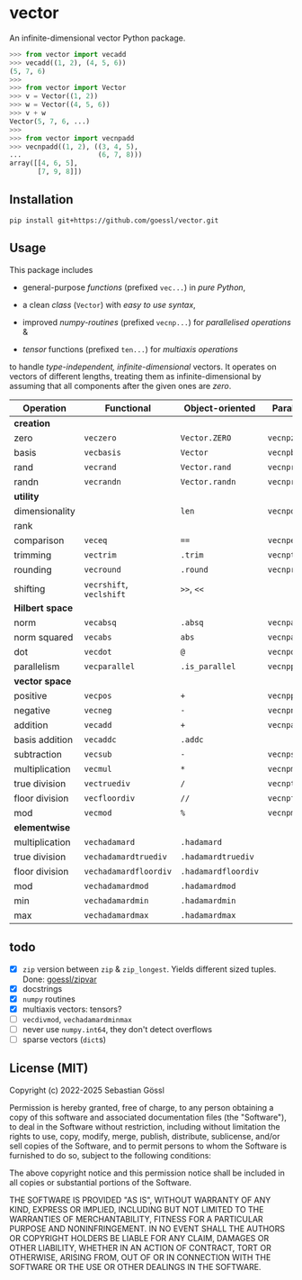# vector

An infinite-dimensional vector Python package.
```python
>>> from vector import vecadd
>>> vecadd((1, 2), (4, 5, 6))
(5, 7, 6)
>>> 
>>> from vector import Vector
>>> v = Vector((1, 2))
>>> w = Vector((4, 5, 6))
>>> v + w
Vector(5, 7, 6, ...)
>>> 
>>> from vector import vecnpadd
>>> vecnpadd((1, 2), ((3, 4, 5),
...                   (6, 7, 8)))
array([[4, 6, 5],
       [7, 9, 8]])
```

## Installation

```console
pip install git+https://github.com/goessl/vector.git
```

## Usage

This package includes

- general-purpose *functions* (prefixed `vec...`) in *pure Python*,

- a clean *class* (`Vector`) with *easy to use syntax*,

- improved *numpy-routines* (prefixed `vecnp...`) for *parallelised operations* &

- *tensor* functions (prefixed `ten...`) for *multiaxis operations*

to handle *type-independent, infinite-dimensional* vectors.
It operates on vectors of different lengths, treating them as infinite-dimensional by assuming that all components after the given ones are *zero*.

| Operation         | Functional               | Object-oriented     | Parallelised    | Multidimensional      |
| ----------------- | ------------------------ | ------------------- | --------------- | --------------------- |
| **creation**      |                          |                     |                 |                       |
| zero              | `veczero`                | `Vector.ZERO`       | `vecnpzero`     | `tenzero`             |
| basis             | `vecbasis`               | `Vector`            | `vecnpbasis`    | `tenbasis`            |
| rand              | `vecrand`                | `Vector.rand`       | `vecnprand`     | `tenrand`             |
| randn             | `vecrandn`               | `Vector.randn`      | `vecnprandn`    | `tenrandn`            |
| **utility**       |                          |                     |                 |                       |
| dimensionality    |                          | `len`               | `vecnpdim`      | `tendim`              |
| rank              |                          |                     |                 | `tenrank`             |
| comparison        | `veceq`                  | `==`                | `vecnpeq`       |                       |
| trimming          | `vectrim`                | `.trim`             | `vecnptrim`     | `tentrim`             |
| rounding          | `vecround`               | `.round`            | `vecnpround`    | `tenround`            |
| shifting          | `vecrshift`, `veclshift` | `>>`, `<<`          |                 |                       |
| **Hilbert space** |                          |                     |                 |                       |
| norm              | `vecabsq`                | `.absq`             | `vecnpabsq`     |                       |
| norm squared      | `vecabs`                 | `abs`               | `vecnpabs`      |                       |
| dot               | `vecdot`                 | `@`                 | `vecnpdot`      |                       |
| parallelism       | `vecparallel`            | `.is_parallel`      | `vecnpparallel` |                       |
| **vector space**  |                          |                     |                 |                       |
| positive          | `vecpos`                 | `+`                 | `vecnppos`      | `tenpos`              |
| negative          | `vecneg`                 | `-`                 | `vecnpneg`      | `tenneg`              |
| addition          | `vecadd`                 | `+`                 | `vecnpadd`      | `tenadd`              |
| basis addition    | `vecaddc`                | `.addc`             |                 | `tenaddc`             |
| subtraction       | `vecsub`                 | `-`                 | `vecnpsub`      | `tensub`              |
| multiplication    | `vecmul`                 | `*`                 | `vecnpmul`      | `tenmul`              |
| true division     | `vectruediv`             | `/`                 | `vecnptruediv`  | `tentruediv`          |
| floor division    | `vecfloordiv`            | `//`                | `vecnpfloordiv` | `tenfloordiv`         |
| mod               | `vecmod`                 | `%`                 | `vecnpmod`      | `tenmod`              |
| **elementwise**   |                          |                     |                 |                       |
| multiplication    | `vechadamard`            | `.hadamard`         |                 | `tenhadamard`         |
| true division     | `vechadamardtruediv`     | `.hadamardtruediv`  |                 | `tenhadamardtruediv`  |
| floor division    | `vechadamardfloordiv`    | `.hadamardfloordiv` |                 | `tenhadamardfloordiv` |
| mod               | `vechadamardmod`         | `.hadamardmod`      |                 | `tenhadamardmod`      |
| min               | `vechadamardmin`         | `.hadamardmin`      |                 |                       |
| max               | `vechadamardmax`         | `.hadamardmax`      |                 |                       |

## todo

 - [x] `zip` version between `zip` & `zip_longest`. Yields different sized tuples. Done: [goessl/zipvar](https://github.com/goessl/zipvar)
 - [x] docstrings
 - [x] `numpy` routines
 - [x] multiaxis vectors: tensors?
 - [ ] `vecdivmod`, `vechadamardminmax`
 - [ ] never use `numpy.int64`, they don't detect overflows
 - [ ] sparse vectors (`dict`s)

## License (MIT)

Copyright (c) 2022-2025 Sebastian Gössl

Permission is hereby granted, free of charge, to any person obtaining a copy
of this software and associated documentation files (the "Software"), to deal
in the Software without restriction, including without limitation the rights
to use, copy, modify, merge, publish, distribute, sublicense, and/or sell
copies of the Software, and to permit persons to whom the Software is
furnished to do so, subject to the following conditions:

The above copyright notice and this permission notice shall be included in all
copies or substantial portions of the Software.

THE SOFTWARE IS PROVIDED "AS IS", WITHOUT WARRANTY OF ANY KIND, EXPRESS OR
IMPLIED, INCLUDING BUT NOT LIMITED TO THE WARRANTIES OF MERCHANTABILITY,
FITNESS FOR A PARTICULAR PURPOSE AND NONINFRINGEMENT. IN NO EVENT SHALL THE
AUTHORS OR COPYRIGHT HOLDERS BE LIABLE FOR ANY CLAIM, DAMAGES OR OTHER
LIABILITY, WHETHER IN AN ACTION OF CONTRACT, TORT OR OTHERWISE, ARISING FROM,
OUT OF OR IN CONNECTION WITH THE SOFTWARE OR THE USE OR OTHER DEALINGS IN THE
SOFTWARE.
